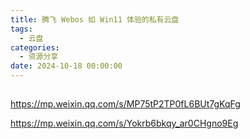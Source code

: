 ```yaml
---
title: 腾飞 Webos 如 Win11 体验的私有云盘
tags:
  - 云盘
categories:
  - 资源分享
date: 2024-10-18 00:00:00
---
```


> 

<!-- more -->

## 

https://mp.weixin.qq.com/s/MP75tP2TP0fL6BUt7gKqFg

https://mp.weixin.qq.com/s/Yokrb6bkqy_ar0CHgno9Eg
